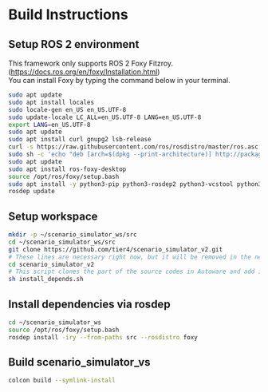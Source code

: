 # Build Instructions

## Setup ROS 2 environment

This framework only supports ROS 2 Foxy Fitzroy. (<https://docs.ros.org/en/foxy/Installation.html>)  
You can install Foxy by typing the command below in your terminal.

```bash
sudo apt update
sudo apt install locales
sudo locale-gen en_US en_US.UTF-8
sudo update-locale LC_ALL=en_US.UTF-8 LANG=en_US.UTF-8
export LANG=en_US.UTF-8
sudo apt update
sudo apt install curl gnupg2 lsb-release
curl -s https://raw.githubusercontent.com/ros/rosdistro/master/ros.asc | sudo apt-key add -
sudo sh -c 'echo "deb [arch=$(dpkg --print-architecture)] http://packages.ros.org/ros2/ubuntu $(lsb_release -cs) main" > /etc/apt/sources.list.d/ros2-latest.list'
sudo apt update
sudo apt install ros-foxy-desktop
source /opt/ros/foxy/setup.bash
sudo apt install -y python3-pip python3-rosdep2 python3-vcstool python3-colcon-common-extensions
rosdep update
```

## Setup workspace

```bash
mkdir -p ~/scenario_simulator_ws/src
cd ~/scenario_simulator_ws/src
git clone https://github.com/tier4/scenario_simulator_v2.git
# These lines are necessary right now, but it will be removed in the near future
cd scenario_simulator_v2
# This script clones the part of the source codes in Autoware and add it to the workspace
sh install_depends.sh
```

## Install dependencies via rosdep

```bash
cd ~/scenario_simulator_ws
source /opt/ros/foxy/setup.bash
rosdep install -iry --from-paths src --rosdistro foxy
```

## Build scenario_simulator_vs

```bash
colcon build --symlink-install
```
